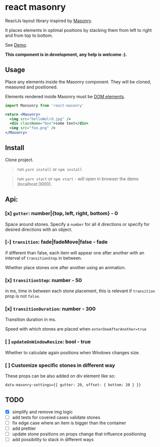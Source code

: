 # react masonry

ReactJs layout library inspired by [Masonry](https://github.com/desandro/masonry).

It places elements in optimal positions by stacking them from left to right and from top to bottom.

See [Demo](https://bogdanpetru.github.io/react-masonry/).


**This component is in development, any help is welcome :).**

## Usage

Place any elements inside the Masonry component. They will be cloned, measured and positioned.

Elements rendered inside Masonry must be [DOM elements](https://facebook.github.io/react/blog/2015/12/18/react-components-elements-and-instances.html#dom-elements).


```jsx
import Mansonry from 'react-masonry'

return <Masonry>
  <img src="helloWolrd.jpg" />
  <div className="box">some text</div>
  <img src="foo.png" />
</Masonry>
```

## Install

Clone project.

> run `yarn install` or `npm install`

> run `yarn start` or `npm start` - will open in browser the demo (localhost:3000).

## Api:

###  [x] `gutter`: number|{top, left, right, bottom} - 0

Space around stones. Specify a `number` for all 4 directions or specify for desired directions with an object.

### [-] `transition`: fade|fadeMove|false - fade

if different than false, each item will appear one after another with an interval of `transitionStep` in between.

 Whether place stones one after another using an animation.

### [x] `transitionStep`: number - 50
in ms, time in between each stone placement, this is relevant if `transition` prop is not `false`.

### [x] `transitionDuration`: number - 300

 Transition duration in ms.

 Speed with which stones are placed when `enterOneAfterAnother=true`

### [ ] `updateOnWindowResize`: bool - true

 Whether to calculate again positions when Windows changes size.


### [ ] Customize specific stones in different way

 These props can be also added on div element like so:

`data-masonry-settings={{ gutter: 20, offset: { bottom: 20 } }}`


## TODO

- [x] simplify and remove img logic
- [ ] add tests for covered cases validate stones
- [ ] fix edge case where an item is bigger than the container
- [ ] add prettier
- [ ] update stone positions on props change that influence positioning
- [ ] add possibility to stack in different ways
